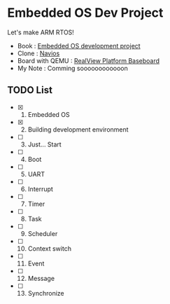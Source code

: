 # Embedded OS Dev Project

Let's make ARM RTOS!
- Book : [Embedded OS development project](https://blog.insightbook.co.kr/2019/12/19/19944/)
- Clone : [Navios](https://github.com/navilera/Navilos)
- Board with QEMU : [RealView Platform Baseboard](https://developer.arm.com/documentation/dui0417/d/)
- My Note : Comming soooooooooooon

## TODO List
- [X] 1. Embedded OS
- [X] 2. Building development environment
- [ ] 3. Just... Start
- [ ] 4. Boot
- [ ] 5. UART
- [ ] 6. Interrupt
- [ ] 7. Timer
- [ ] 8. Task
- [ ] 9. Scheduler
- [ ] 10. Context switch
- [ ] 11. Event
- [ ] 12. Message       
- [ ] 13. Synchronize
